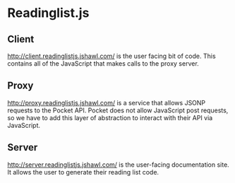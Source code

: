 # Readinglist.js

## Client
http://client.readinglistjs.jshawl.com/
is the user facing bit of code. This contains all of the JavaScript that makes calls to the proxy server.

## Proxy
http://proxy.readinglistjs.jshawl.com/
is a service that allows JSONP requests to the Pocket API. Pocket does not allow JavaScript post requests, so we have to add this layer of abstraction to interact with their API via JavaScript.

## Server
http://server.readinglistjs.jshawl.com/
is the user-facing documentation site. It allows the user to generate their reading list code.
